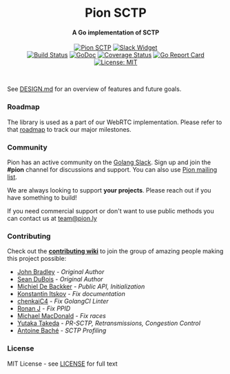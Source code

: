 <h1 align="center">
  <br>
  Pion SCTP
  <br>
</h1>
<h4 align="center">A Go implementation of SCTP</h4>
<p align="center">
  <a href="https://pion.ly"><img src="https://img.shields.io/badge/pion-sctp-gray.svg?longCache=true&colorB=brightgreen" alt="Pion SCTP"></a>
  <!--<a href="https://sourcegraph.com/github.com/pion/webrtc?badge"><img src="https://sourcegraph.com/github.com/pion/webrtc/-/badge.svg" alt="Sourcegraph Widget"></a>-->
  <a href="https://pion.ly/slack"><img src="https://img.shields.io/badge/join-us%20on%20slack-gray.svg?longCache=true&logo=slack&colorB=brightgreen" alt="Slack Widget"></a>
  <br>
  <a href="https://travis-ci.org/pion/sctp"><img src="https://travis-ci.org/pion/sctp.svg?branch=master" alt="Build Status"></a>
  <a href="https://godoc.org/github.com/pion/sctp"><img src="https://godoc.org/github.com/pion/sctp?status.svg" alt="GoDoc"></a>
  <a href="https://coveralls.io/github/pion/sctp"><img src="https://coveralls.io/repos/github/pion/sctp/badge.svg" alt="Coverage Status"></a>
  <a href="https://goreportcard.com/report/github.com/pion/sctp"><img src="https://goreportcard.com/badge/github.com/pion/sctp" alt="Go Report Card"></a>
  <!--<a href="https://www.codacy.com/app/Sean-Der/webrtc"><img src="https://api.codacy.com/project/badge/Grade/18f4aec384894e6aac0b94effe51961d" alt="Codacy Badge"></a>-->
  <a href="LICENSE"><img src="https://img.shields.io/badge/License-MIT-yellow.svg" alt="License: MIT"></a>
</p>
<br>

See [DESIGN.md](DESIGN.md) for an overview of features and future goals.

### Roadmap
The library is used as a part of our WebRTC implementation. Please refer to that [roadmap](https://github.com/pion/webrtc/issues/9) to track our major milestones.

### Community
Pion has an active community on the [Golang Slack](https://invite.slack.golangbridge.org/). Sign up and join the **#pion** channel for discussions and support. You can also use [Pion mailing list](https://groups.google.com/forum/#!forum/pion).

We are always looking to support **your projects**. Please reach out if you have something to build!

If you need commercial support or don't want to use public methods you can contact us at [team@pion.ly](mailto:team@pion.ly)

### Contributing
Check out the **[contributing wiki](https://github.com/pion/webrtc/wiki/Contributing)** to join the group of amazing people making this project possible:

* [John Bradley](https://github.com/kc5nra) - *Original Author*
* [Sean DuBois](https://github.com/Sean-Der) - *Original Author*
* [Michiel De Backker](https://github.com/backkem) - *Public API, Initialization*
* [Konstantin Itskov](https://github.com/trivigy) - *Fix documentation*
* [chenkaiC4](https://github.com/chenkaiC4) - *Fix GolangCI Linter*
* [Ronan J](https://github.com/ronanj) - *Fix PPID*
* [Michael MacDonald](https://github.com/mjmac) - *Fix races*
* [Yutaka Takeda](https://github.com/enobufs) - *PR-SCTP, Retransmissions, Congestion Control*
* [Antoine Baché](https://github.com/Antonito) - *SCTP Profiling*

### License
MIT License - see [LICENSE](LICENSE) for full text
